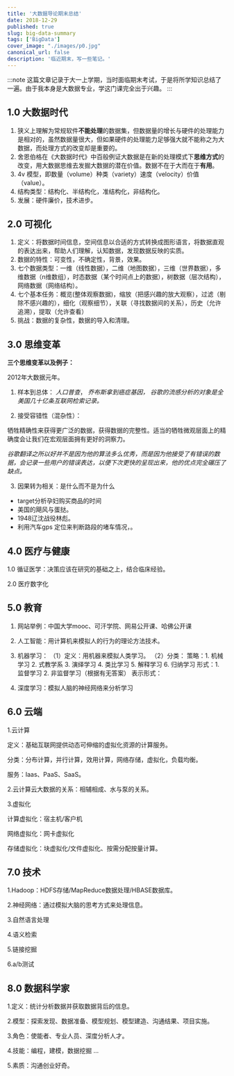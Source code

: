 ```yaml
---
title: '大数据导论期末总结'
date: 2018-12-29
published: true
slug: big-data-summary
tags: ['BigData']
cover_image: "./images/p0.jpg"
canonical_url: false
description: '临近期末，写一些笔记。'
---
```


:::note
这篇文章记录于大一上学期，当时面临期末考试，于是将所学知识总结了一遍。由于我本身是大数据专业，学这门课完全出于兴趣。
:::

## 1.0 大数据时代

1. 狭义上理解为常规软件**不能处理**的数据集，但数据量的增长与硬件的处理能力是相对的，虽然数据量很大，但如果硬件的处理能力足够强大就不能称之为大数据，而处理方式的改变却是重要的。
2. 舍恩伯格在《大数据时代》中百般例证大数据是在新的处理模式下**思维方式**的改变，用大数据思维去发掘大数据的潜在价值。数据不在于大而在于**有用**。
3. 4v 模型，即数量（volume）种类（variety）速度（velocity）价值（value）。
4. 结构类型：结构化、半结构化，准结构化，非结构化。
5. 发展：硬件廉价，技术进步。

## 2.0 可视化

1. 定义：将数据时间信息，空间信息以合适的方式转换成图形语言，将数据直观的表达出来，帮助人们理解，认知数据，发现数据反映的实质。
2. 数据的特性：可变性，不确定性，背景，效果。
3. 七个数据类型：一维（线性数据），二维（地图数据），三维（世界数据），多维数据（n维数组），时态数据（某个时间点上的数据），树数据（层次结构），网络数据（网络结构）。
4. 七个基本任务：概览(整体观察数据)，缩放（把感兴趣的放大观察），过滤（剔除不感兴趣的），细化（观察细节），关联（寻找数据间的关系），历史（允许追溯），提取（允许查看）
5. 挑战：数据的复杂性，数据的导入和清理。

## 3.0 思维变革

**三个思维变革以及例子：**

2012年大数据元年。

1. 样本到总体：
*人口普查*，
*乔布斯拿到癌症基因，*
*谷歌的流感分析的对象是全美国几十亿条互联网检索记录。*

2. 接受容错性（混杂性）：

牺牲精确性来获得更广泛的数据，获得数据的完整性。适当的牺牲微观层面上的精确度会让我们在宏观层面拥有更好的洞察力。

*谷歌翻译之所以好并不是因为他的算法多么优秀，而是因为他接受了有错误的数据，会记录一些用户的错误表达，以便下次更快的呈现出来，他的优点完全碾压了缺点。*

3. 因果转为相关：是什么而不是为什么

* target分析孕妇购买商品的时间
* 美国的飓风与蛋挞。
* 1948辽沈战役林彪。
* 利用汽车gps 定位来判断路段的堵车情况，。

## 4.0 医疗与健康

1.0 循证医学：决策应该在研究的基础之上，结合临床经验。

2.0 医疗数字化

## 5.0 教育

1. 网站举例：中国大学mooc、可汗学院、网易公开课、哈佛公开课

2. 人工智能：用计算机来模拟人的行为的理论方法技术。

3. 机器学习：
（1）定义：用机器来模拟人类学习。
（2）分类：
    策略：1. 机械学习 2. 式教学系 3. 演绎学习 4. 类比学习 5. 解释学习 6. 归纳学习
    形式：1. 监督学习 2. 非监督学习（根据有无答案）
表示形式：

5. 深度学习：模拟人脑的神经网络来分析学习
## 6.0 云端

1.云计算

定义：基础互联网提供动态可伸缩的虚拟化资源的计算服务。

分类：分布计算，并行计算，效用计算，网络存储，虚拟化，负载均衡。

服务：Iaas、PaaS、SaaS。

2.云计算云大数据的关系：相辅相成、水与泵的关系。

3.虚拟化

计算虚拟化：宿主机/客户机

网络虚拟化：网卡虚拟化

存储虚拟化：块虚拟化/文件虚拟化、按需分配按量计算。
## 7.0 技术

1.Hadoop：HDFS存储/MapReduce数据处理/HBASE数据库。

2.神经网络：通过模拟大脑的思考方式来处理信息。

3.自然语言处理

4.语义检索

5.链接挖掘

6.a/b测试
## 8.0 数据科学家

1.定义：统计分析数据并获取数据背后的信息。

2.模型：探索发现、数据准备、模型规划、模型建造、沟通结果、项目实施。

3.角色：使能者、专业人员、深度分析人才。

4.技能：编程，建模，数据挖掘 ...

5.素质：沟通创业好奇。